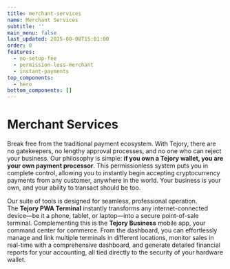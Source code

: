 ```yaml
---
title: merchant-services
name: Merchant Services
subtitle: ''
main_menu: false
last_updated: 2025-08-08T15:01:00
order: 0
features:
  - no-setup-fee
  - permission-less-merchant
  - instant-payments
top_components:
  - hero
bottom_components: []
---
```

# Merchant Services

Break free from the traditional payment ecosystem. With Tejory, there are no gatekeepers, no lengthy approval processes, and no one who can reject your business. Our philosophy is simple: **if you own a Tejory wallet, you are your own payment processor**. This permissionless system puts you in complete control, allowing you to instantly begin accepting cryptocurrency payments from any customer, anywhere in the world. Your business is your own, and your ability to transact should be too.

Our suite of tools is designed for seamless, professional operation. The **Tejory PWA Terminal** instantly transforms any internet-connected device—be it a phone, tablet, or laptop—into a secure point-of-sale terminal. Complementing this is the **Tejory Business** mobile app, your command center for commerce. From the dashboard, you can effortlessly manage and link multiple terminals in different locations, monitor sales in real-time with a comprehensive dashboard, and generate detailed financial reports for your accounting, all tied directly to the security of your hardware wallet.
